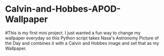 # Calvin-and-Hobbes-APOD-Wallpaper
#This is my first mini project. I just wanted a fun way to change my wallpaper everyday so this Python script takes Nasa's Astronomy Picture of the Day and combines it with a Calvin and Hobbes image and set that as my Wallpaper.
